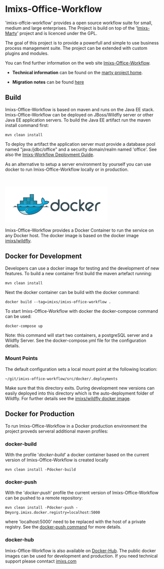 # Imixs-Office-Workflow

'imixs-offcie-workflow' provides a open source workflow suite for small, medium and large enterprises.
The Project is build on top of the '[Imixs-Marty](https://github.com/imixs/imixs-marty)' project and is licenced under the GPL.  

The goal of this project is to provide a powerfull and simple to use business process management suite. The project can be extended with custom plugins and modules. 

You can find further information on the web site [Imixs-Office-Workflow](http://www.office-workflow.de).

* **Technical information** can be found on the [marty project home](http://www.imixs.org/marty).

* **Migration notes** can be found [here](MIGRATION-NOTES.md)


## Build
Imixs-Office-Workflow is based on maven and runs on the Java EE stack. Imixs-Office-Workflow can be deployed on JBoss/Wildfly server or other Java EE application servers.
To build the Java EE artifact run the maven install command first:

	mvn clean install

To deploy the artifact the application server must provide a database pool named "java:/jdbc/office" and a security domain/realm named 'office'. See also the [Imixs-Workflow Deployment Guide](http://www.imixs.org/doc/deployment/index.html).

As an alternative to setup a server environment by yourself you can use docker to run Imixs-Office-Workflow locally or in production. 


<br /><br /><img src="small_h-trans.png" />


Imixs-Office-Workflow provides a Docker Container to run the service on any Docker host. 
The docker image is based on the docker image [imixs/wildfly](https://hub.docker.com/r/imixs/wildfly/).

## Docker for Development
Developers can use a docker image for testing and the development of new features. To build a new container first build the maven artefact running: 

	mvn clean install

Next the docker container can be build with the docker command:

	docker build --tag=imixs/imixs-office-workflow .

To start Imixs-Office-Workflow with docker the docker-compose command can be used:

	docker-compose up

Note: this command will start two containers, a postgreSQL server and a Wildfly Server. See the docker-compose.yml file for the configuration details.

### Mount Points
The default configuration sets a local mount point at the following location:

	~/git/imixs-office-workflow/src/docker/.deployments

Make sure that this directory exits. During development new versions can easily deployed into this directory which is the auto-deployment folder of Wildfly. For further details see the [imixs/wildfly docker image](https://hub.docker.com/r/imixs/wildfly/).


## Docker for Production

To run Imixs-Office-Workflow in a Docker production environment the project proveds serveral additional maven profiles:


### docker-build

With the profile '_docker-build_' a docker container based on the current version of Imixs-Office-Workflow is created locally
 
	mvn clean install -Pdocker-build


### docker-push

With the '_docker-push_' profile the current version of Imixs-Office-Workflow can be pushed to a remote repository:

	mvn clean install -Pdocker-push -Dmyorg.imixs.docker.registry=localhost:5000

where 'localhost:5000' need to be replaced with the host of a private registry. See the [docker-push command](https://docs.docker.com/docker-cloud/builds/push-images/) for more details.

### docker-hub

Imixs-Office-Workflow is also available on [Docker-Hub](https://hub.docker.com/r/imixs/imixs-office-workflow/tags/). The public docker images can be used for development and production. If you need technical support please conntact [imixs.com](http://www.imixs.com) 

